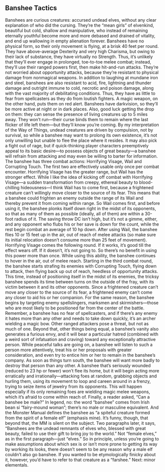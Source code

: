 ## Banshee Tactics

Banshees are curious creatures: accursed undead elves, without any clear explanation of who did the cursing. They’re the “mean girls” of elvenkind, beautiful but cold, shallow and manipulative, who instead of remaining eternally youthful become more and more debased and drained of vitality, and end up wallowing in empty alienation forever.
Banshees have no physical form, so their only movement is flying, at a brisk 40 feet per round. They have above-average Dexterity and very high Charisma, but owing to their lack of substance, they have virtually no Strength. Thus, it’s unlikely that they’ll ever engage in prolonged, toe-to-toe melee combat; instead, they’ll use their ranged powers first, then make hit-and-run attacks. They’re not worried about opportunity attacks, because they’re resistant to physical damage from nonmagical weapons.
In addition to laughing at mundane iron and steel, banshees are also resistant to acid, fire, lightning and thunder damage and outright immune to cold, necrotic and poison damage, along with the vast majority of debilitating conditions. Thus, they have as little to fear from spellcasters as they do from loutish fighters. A magic weapon, on the other hand, puts them on red alert.
Banshees have darkvision, so they’ll be more active at night or in dark places. Also, good luck getting the drop on them: they can sense the presence of living creatures up to 5 miles away. They won’t run—their curse binds them to remain where the last flicker of life left them—but they’ll know you’re coming.
By my interpretation of the Way of Things, undead creatures are driven by compulsion, not by survival, so while a banshee may want to prolong its own existence, it’s not only unwilling but unable to flee the place where it resides. It may also pick a fight out of rage, but if quick-thinking player characters preemptively appeal to its basic desire—to possess objects of great beauty—a banshee will refrain from attacking and may even be willing to barter for information.
The banshee has three combat actions: Horrifying Visage, Wail and Corrupting Touch. The first two are effectively usable only once per combat encounter. Horrifying Visage has the greater range, but Wail has the stronger effect. While I like the idea of kicking off combat with Horrifying Visage—a sudden transformation from creepy, ethereal beauty to blood-chilling hideousness—I think Wail has to come first, because a frightened creature can’t willingly move closer to the source of its fear. This means that a banshee could frighten an enemy outside the range of its Wail and thereby prevent it from coming within range.
So Wail comes first, and before using it, the banshee plonks itself down right in the midst of its opponents, so that as many of them as possible (ideally, all of them) are within a 30-foot radius of it. The saving throw DC isn’t high, but it’s not a gimme, either, and any opponent who flubs his or her save is down for the count, while the rest begin combat an average of 10 hp down. After using Wail, the banshee flies 10 or 15 feet up in the air, out of reach of melee attacks (so make sure its initial relocation doesn’t consume more than 25 feet of movement).
Horrifying Visage comes the following round. If it works, it’s good till the effect wears off. If it doesn’t, it’s not going to. So there’s no benefit in using this power more than once. While using this ability, the banshee continues to hover in the air, out of melee reach.
Starting in the third combat round, the banshee starts strafing its enemies with Corrupting Touch, flying down to attack, then flying back up out of reach, heedless of opportunity attacks. This time, instead of positioning itself in the midst of its enemies, the tricksy banshee spends its time between turns on the outside of the fray, with its victim between it and its other opponents. Since a frightened creature can’t move any closer to the source of its fear, a frightened enemy can’t come any closer to aid his or her companion.
For the same reason, the banshee begins by targeting enemy spellslingers, marksmen and skirmishers—those who are most likely to be positioned far from the center of the battle. Remember, a banshee has no fear of spellcasters, and if there’s any enemy it hates more than any other and needs to take down quickly, it’s an archer wielding a magic bow. Other ranged attackers pose a threat, but not as much of one.
Beyond that, other things being equal, a banshee’s vanity also generates a furious envy, and it will bear a particular hatred (combined with a weird sort of infatuation and craving) toward any exceptionally attractive person. While peaceful talks are going on, a banshee will listen to such a person more attentively, treat his or her proposals with greater consideration, and even try to entice him or her to remain in the banshee’s company. As soon as things turn south, the banshee will want more badly to destroy that person than any other.
A banshee that’s seriously wounded (reduced to 23 hp or fewer) won’t flee its home, but it will begin acting more erratically and irrationally—attacking foes at random, grabbing objects and hurling them, using its movement to loop and careen around in a frenzy, trying to seize items of jewelry from its opponents. This will happen especially if its only remaining foes are wielding magic melee weapons, which it’s afraid to come within reach of.
Finally, a reader asked, “Can a banshee be male?” In legend, no: the word “banshee” comes from Irish bean sí “fairy-mound woman”; there’s no male or masculine equivalent. And the Monster Manual defines the banshee as “a spiteful creature formed from the spirit of a female elf” (emphasis mine). It’s funny, though, that beyond that, the MM is silent on the subject. Two paragraphs later, it says, “Banshees are the undead remnants of elves who, blessed with great beauty, failed to use their gift to bring joy to the world.” Not “female elves,” as in the first paragraph—just “elves.”
So in principle, unless you’re going to make assumptions about which sex is or isn’t more prone to getting its way by working its looks, there doesn’t seem to be any reason why a male elf couldn’t also go banshee. If you wanted to be etymologically finicky about it, however, you’d have to refer to that creature as a “farshee.”
Next: minor elementals.
